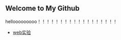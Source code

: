 ## Welcome to My Github

hellooooooooo！！！！！！！！！！！！！！！！！！



-  [web实验](https://github.com/cheung-l/webhomework)

